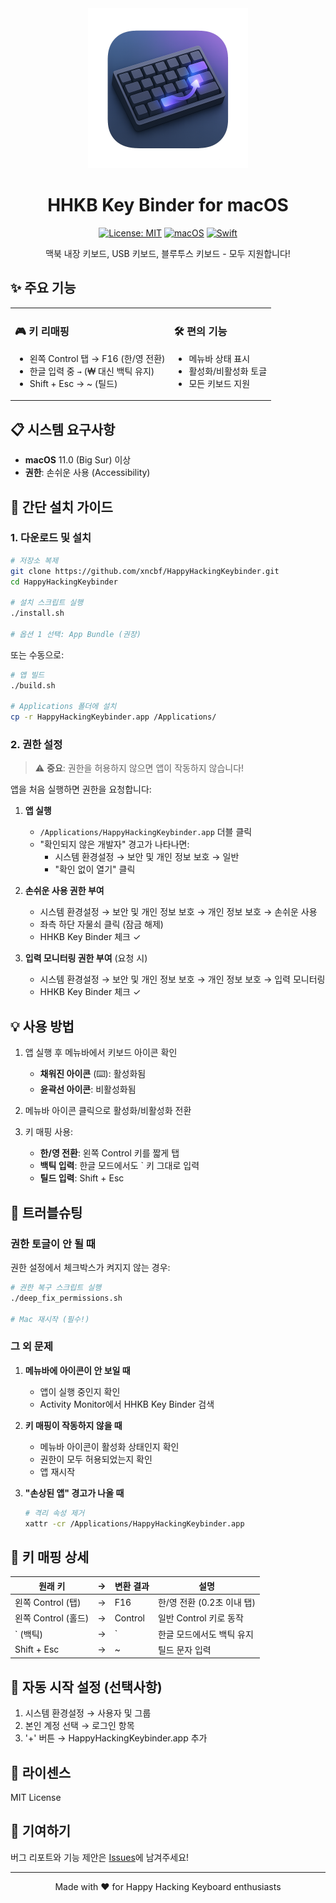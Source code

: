 <div align="center">
  <img src="icon.png" alt="HHKB Key Binder" width="256" height="256">
  
  # HHKB Key Binder for macOS
  
  [![License: MIT](https://img.shields.io/badge/License-MIT-yellow.svg)](https://opensource.org/licenses/MIT)
  [![macOS](https://img.shields.io/badge/macOS-11.0+-blue.svg)](https://www.apple.com/macos/)
  [![Swift](https://img.shields.io/badge/Swift-5.0+-orange.svg)](https://swift.org/)
  
  맥북 내장 키보드, USB 키보드, 블루투스 키보드 - 모두 지원합니다!
</div>

## ✨ 주요 기능

<table>
<tr>
<td>

### 🎮 키 리매핑
- 왼쪽 Control 탭 → F16 (한/영 전환)
- 한글 입력 중 ` → ` (₩ 대신 백틱 유지)
- Shift + Esc → ~ (틸드)

</td>
<td>

### 🛠 편의 기능
- 메뉴바 상태 표시
- 활성화/비활성화 토글
- 모든 키보드 지원

</td>
</tr>
</table>

## 📋 시스템 요구사항

- **macOS** 11.0 (Big Sur) 이상
- **권한**: 손쉬운 사용 (Accessibility)

## 🚀 간단 설치 가이드

### 1. 다운로드 및 설치

```bash
# 저장소 복제
git clone https://github.com/xncbf/HappyHackingKeybinder.git
cd HappyHackingKeybinder

# 설치 스크립트 실행
./install.sh

# 옵션 1 선택: App Bundle (권장)
```

또는 수동으로:
```bash
# 앱 빌드
./build.sh

# Applications 폴더에 설치
cp -r HappyHackingKeybinder.app /Applications/
```

### 2. 권한 설정

> ⚠️ **중요**: 권한을 허용하지 않으면 앱이 작동하지 않습니다!

앱을 처음 실행하면 권한을 요청합니다:

1. **앱 실행**
   - `/Applications/HappyHackingKeybinder.app` 더블 클릭
   - "확인되지 않은 개발자" 경고가 나타나면:
     - 시스템 환경설정 → 보안 및 개인 정보 보호 → 일반
     - "확인 없이 열기" 클릭

2. **손쉬운 사용 권한 부여**
   - 시스템 환경설정 → 보안 및 개인 정보 보호 → 개인 정보 보호 → 손쉬운 사용
   - 좌측 하단 자물쇠 클릭 (잠금 해제)
   - HHKB Key Binder 체크 ✓

3. **입력 모니터링 권한 부여** (요청 시)
   - 시스템 환경설정 → 보안 및 개인 정보 보호 → 개인 정보 보호 → 입력 모니터링
   - HHKB Key Binder 체크 ✓

## 💡 사용 방법

1. 앱 실행 후 메뉴바에서 키보드 아이콘 확인
   - **채워진 아이콘** (⌨️): 활성화됨
   - **윤곽선 아이콘**: 비활성화됨

2. 메뉴바 아이콘 클릭으로 활성화/비활성화 전환

3. 키 매핑 사용:
   - **한/영 전환**: 왼쪽 Control 키를 짧게 탭
   - **백틱 입력**: 한글 모드에서도 ` 키 그대로 입력
   - **틸드 입력**: Shift + Esc

## 🔧 트러블슈팅

### 권한 토글이 안 될 때

권한 설정에서 체크박스가 켜지지 않는 경우:

```bash
# 권한 복구 스크립트 실행
./deep_fix_permissions.sh

# Mac 재시작 (필수!)
```

### 그 외 문제

1. **메뉴바에 아이콘이 안 보일 때**
   - 앱이 실행 중인지 확인
   - Activity Monitor에서 HHKB Key Binder 검색

2. **키 매핑이 작동하지 않을 때**
   - 메뉴바 아이콘이 활성화 상태인지 확인
   - 권한이 모두 허용되었는지 확인
   - 앱 재시작

3. **"손상된 앱" 경고가 나올 때**
   ```bash
   # 격리 속성 제거
   xattr -cr /Applications/HappyHackingKeybinder.app
   ```

## 📝 키 매핑 상세

| 원래 키 | → | 변환 결과 | 설명 |
|---------|---|-----------|------|
| 왼쪽 Control (탭) | → | F16 | 한/영 전환 (0.2초 이내 탭) |
| 왼쪽 Control (홀드) | → | Control | 일반 Control 키로 동작 |
| ` (백틱) | → | ` | 한글 모드에서도 백틱 유지 |
| Shift + Esc | → | ~ | 틸드 문자 입력 |

## 🚨 자동 시작 설정 (선택사항)

1. 시스템 환경설정 → 사용자 및 그룹
2. 본인 계정 선택 → 로그인 항목
3. '+' 버튼 → HappyHackingKeybinder.app 추가

## 📜 라이센스

MIT License

## 🤝 기여하기

버그 리포트와 기능 제안은 [Issues](https://github.com/xncbf/HappyHackingKeybinder/issues)에 남겨주세요!

---

<div align="center">
  Made with ❤️ for Happy Hacking Keyboard enthusiasts
</div>
